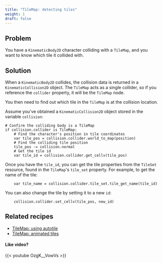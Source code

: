 ```yaml
---
title: "TileMap: detecting tiles"
weight: 1
draft: false
---
```


## Problem

You have a `KinematicBody2D` character colliding with a `TileMap`, and you want to know which tile it collided with.

## Solution

When a `KinematicBody2D` collides, the collision data is returned in a `KinematicCollision2D` object. The `TileMap` acts as a single collider, so if you reference the `collider` property, it will be the `TileMap` node.

You then need to find out which tile in the `TileMap` is at the collision location.

Assume you've obtained a `KinematicCollision2D` object stored in the variable `collision`:

```gdscript
# Confirm the colliding body is a TileMap
if collision.collider is TileMap:
    # Find the character's position in tile coordinates
    var tile_pos = collision.collider.world_to_map(position)
    # Find the colliding tile position
    tile_pos -= collision.normal
    # Get the tile id
    var tile_id = collision.collider.get_cellv(tile_pos)
```

Once you have the `tile_id`, you can get the tile properties from the `TileSet` resource, found in the `TileMap`'s `tile_set` property. For example, to get the name of the tile:

```gdscript
    var tile_name = collision.collider.tile_set.tile_get_name(tile_id)
```

You can also change the tile by setting it to a new `id`:

```gdscript
    collision.collider.set_cellv(tile_pos, new_id)
```

## Related recipes

- [TileMap: using autotile](http://kidscancode.org/godot_recipes/2d/autotile_intro/)
- [TileMap: animated tiles](http://kidscancode.org/godot_recipes/2d/tilemap_animation/)

#### Like video?

{{< youtube OzgK__VowVs >}}
